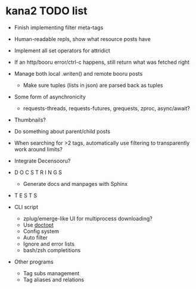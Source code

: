 # kana2 TODO list

- Finish implementing filter meta-tags

- Human-readable repls, show what resource posts have

- Implement all set operators for attridict

- If an http/booru error/ctrl-c happens, still return what was fetched right

- Manage both local .writen() and remote booru posts
  - Make sure tuples (lists in json) are parsed back as tuples     

- Some form of asynchronicity
  - requests-threads, requests-futures, grequests, zproc, async/await?

- Thumbnails?

- Do something about parent/child posts

- When searching for >2 tags, automatically use filtering to transparently
  work around limits?
- Integrate Decensooru?

- D O C S T R I N G S
    - Generate docs and manpages with Sphinx
- T E S T S

- CLI script
    - zplug/emerge-like UI for multiprocess downloading?
    - Use [doctopt](https://docopt.readthedocs.io/en/latest/)
    - Config system
    - Auto filter
    - Ignore and error lists
    - bash/zsh completitions

- Other programs
    - Tag subs management
    - Tag aliases and relations
